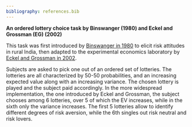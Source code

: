 ```yaml
---
bibliography: references.bib
---
```

**An ordered lottery choice task by Binswanger (1980) and Eckel and Grossman (EG) (2002)**

This task was first introduced by [Binswanger in 1980](https://onlinelibrary.wiley.com/doi/abs/10.2307/1240194?casa_token=k6Bekf_xAXEAAAAA:LhiW-YmzkdlZzG4kbWUuG01feCKBu7Rt8BzrW5l39SDKHiHmVRvem3wIbhXIb9-Fc3OGeiomMOR4r-k) to elicit risk attitudes in rural India, then adapted to the experimental economics laboratory by [Eckel and Grossman in 2002](https://www.sciencedirect.com/science/article/abs/pii/S1090513802000971?via%3Dihub). 

Subjects are asked to pick one out of an ordered set of lotteries. The lotteries are all characterized by 50-50 probabilities, and an increasing expected value along with an increasing variance. The chosen lottery is played and the subject paid accordingly. In the more widespread implementation, the one introduced by Eckel and Grossman, the subject chooses among 6 lotteries, over 5 of which the EV increases, while in the sixth only the variance increases. The first 5 lotteries allow to identify different degrees of risk aversion, while the 6th singles out risk neutral and risk lovers. 

